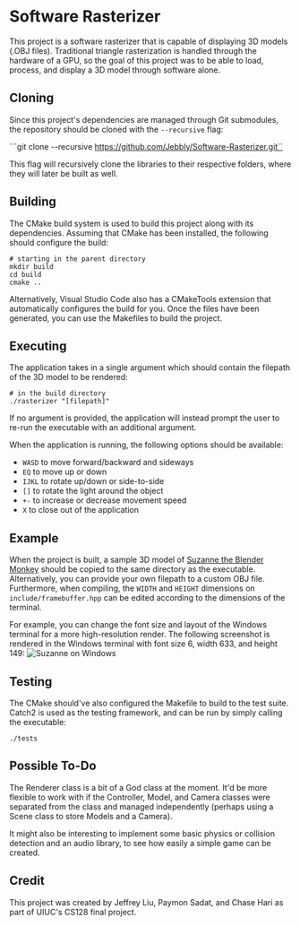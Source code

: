 # Software Rasterizer

This project is a software rasterizer that is capable of displaying 3D models (.OBJ files). Traditional triangle rasterization is handled through the hardware of a GPU, so the goal of this project was to be able to load, process, and display a 3D model through software alone.

## Cloning

Since this project's dependencies are managed through Git submodules, the repository should be cloned with the ``--recursive`` flag:

```git clone --recursive https://github.com/Jebbly/Software-Rasterizer.git``

This flag will recursively clone the libraries to their respective folders, where they will later be built as well.

## Building

The CMake build system is used to build this project along with its dependencies. Assuming that CMake has been installed, the following should configure the build:

```
# starting in the parent directory
mkdir build
cd build
cmake ..
```

 Alternatively, Visual Studio Code also has a CMakeTools extension that automatically configures the build for you. Once the files have been generated, you can use the Makefiles to build the project.

## Executing

The application takes in a single argument which should contain the filepath of the 3D model to be rendered:

```
# in the build directory
./rasterizer "[filepath]"
```

If no argument is provided, the application will instead prompt the user to re-run the executable with an additional argument.

When the application is running, the following options should be available:
- ``WASD`` to move forward/backward and sideways
- ``EQ`` to move up or down
- ``IJKL`` to rotate up/down or side-to-side
- ``[]`` to rotate the light around the object
- ``+-`` to increase or decrease movement speed
- ``X`` to close out of the application

## Example

When the project is built, a sample 3D model of [Suzanne the Blender Monkey](https://thegraphicassembly.com/suzanne-blender-monkey-model/) should be copied to the same directory as the executable. Alternatively, you can provide your own filepath to a custom OBJ file. Furthermore, when compiling, the ``WIDTH`` and ``HEIGHT`` dimensions on ``include/framebuffer.hpp`` can be edited according to the dimensions of the terminal.

For example, you can change the font size and layout of the Windows terminal for a more high-resolution render. The following screenshot is rendered in the Windows terminal with font size 6, width 633, and height 149:
![Suzanne on Windows](samples/suzanne.png)

## Testing

The CMake should've also configured the Makefile to build to the test suite. Catch2 is used as the testing framework, and can be run by simply calling the executable:

```
./tests
```

## Possible To-Do

The Renderer class is a bit of a God class at the moment. It'd be more flexible to work with if the Controller, Model, and Camera classes were separated from the class and managed independently (perhaps using a Scene class to store Models and a Camera).

It might also be interesting to implement some basic physics or collision detection and an audio library, to see how easily a simple game can be created.

## Credit

This project was created by Jeffrey Liu, Paymon Sadat, and Chase Hari as part of UIUC's CS128 final project.
